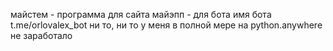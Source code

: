 майстем - программа для сайта
майэпп - для  бота
имя бота t.me/orlovalex_bot
ни  то, ни то у меня в полной мере на python.anywhere не заработало
